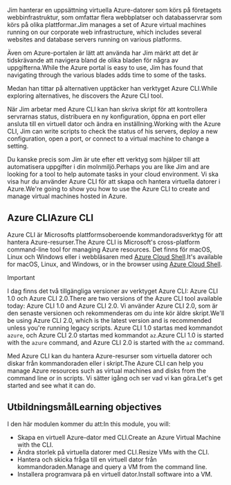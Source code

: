 <span data-ttu-id="2bb64-101">Jim hanterar en uppsättning virtuella Azure-datorer som körs på företagets webbinfrastruktur, som omfattar flera webbplatser och databasservrar som körs på olika plattformar.</span><span class="sxs-lookup"><span data-stu-id="2bb64-101">Jim manages a set of Azure virtual machines running on our corporate web infrastructure, which includes several websites and database servers running on various platforms.</span></span> 

<span data-ttu-id="2bb64-102">Även om Azure-portalen är lätt att använda har Jim märkt att det är tidskrävande att navigera bland de olika bladen för några av uppgifterna.</span><span class="sxs-lookup"><span data-stu-id="2bb64-102">While the Azure portal is easy to use, Jim has found that navigating through the various blades adds time to some of the tasks.</span></span> 

<span data-ttu-id="2bb64-103">Medan han tittar på alternativen upptäcker han verktyget Azure CLI.</span><span class="sxs-lookup"><span data-stu-id="2bb64-103">While exploring alternatives, he discovers the Azure CLI tool.</span></span>

<span data-ttu-id="2bb64-104">När Jim arbetar med Azure CLI kan han skriva skript för att kontrollera servrarnas status, distribuera en ny konfiguration, öppna en port eller ansluta till en virtuell dator och ändra en inställning.</span><span class="sxs-lookup"><span data-stu-id="2bb64-104">Working with the Azure CLI, Jim can write scripts to check the status of his servers, deploy a new configuration, open a port, or connect to a virtual machine to change a setting.</span></span>

<span data-ttu-id="2bb64-105">Du kanske precis som Jim är ute efter ett verktyg som hjälper till att automatisera uppgifter i din molnmiljö.</span><span class="sxs-lookup"><span data-stu-id="2bb64-105">Perhaps you are like Jim and are looking for a tool to help automate tasks in your cloud environment.</span></span> <span data-ttu-id="2bb64-106">Vi ska visa hur du använder Azure CLI för att skapa och hantera virtuella datorer i Azure.</span><span class="sxs-lookup"><span data-stu-id="2bb64-106">We're going to show you how to use the Azure CLI to create and manage virtual machines hosted in Azure.</span></span> 

## <a name="azure-cli"></a><span data-ttu-id="2bb64-107">Azure CLI</span><span class="sxs-lookup"><span data-stu-id="2bb64-107">Azure CLI</span></span>

<span data-ttu-id="2bb64-108">Azure CLI är Microsofts plattformsoberoende kommandoradsverktyg för att hantera Azure-resurser.</span><span class="sxs-lookup"><span data-stu-id="2bb64-108">The Azure CLI is Microsoft's cross-platform command-line tool for managing Azure resources.</span></span> <span data-ttu-id="2bb64-109">Det finns för macOS, Linux och Windows eller i webbläsaren med [Azure Cloud Shell](https://docs.microsoft.com/azure/cloud-shell/overview).</span><span class="sxs-lookup"><span data-stu-id="2bb64-109">It's available for macOS, Linux, and Windows, or in the browser using [Azure Cloud Shell](https://docs.microsoft.com/azure/cloud-shell/overview).</span></span>

> [!IMPORTANT]
> <span data-ttu-id="2bb64-110">I dag finns det två tillgängliga versioner av verktyget Azure CLI: Azure CLI 1.0 och Azure CLI 2.0.</span><span class="sxs-lookup"><span data-stu-id="2bb64-110">There are two versions of the Azure CLI tool available today: Azure CLI 1.0 and Azure CLI 2.0.</span></span> <span data-ttu-id="2bb64-111">Vi använder Azure CLI 2.0, som är den senaste versionen och rekommenderas om du inte kör äldre skript.</span><span class="sxs-lookup"><span data-stu-id="2bb64-111">We'll be using Azure CLI 2.0, which is the latest version and is recommended unless you're running legacy scripts.</span></span> <span data-ttu-id="2bb64-112">Azure CLI 1.0 startas med kommandot `azure`, och Azure CLI 2.0 startas med kommandot `az`.</span><span class="sxs-lookup"><span data-stu-id="2bb64-112">Azure CLI 1.0 is started with the `azure` command, and Azure CLI 2.0 is started with the `az` command.</span></span> 

<span data-ttu-id="2bb64-113">Med Azure CLI kan du hantera Azure-resurser som virtuella datorer och diskar från kommandoraden eller i skript.</span><span class="sxs-lookup"><span data-stu-id="2bb64-113">The Azure CLI can help you manage Azure resources such as virtual machines and disks from the command line or in scripts.</span></span> <span data-ttu-id="2bb64-114">Vi sätter igång och ser vad vi kan göra.</span><span class="sxs-lookup"><span data-stu-id="2bb64-114">Let's get started and see what it can do.</span></span>

## <a name="learning-objectives"></a><span data-ttu-id="2bb64-115">Utbildningsmål</span><span class="sxs-lookup"><span data-stu-id="2bb64-115">Learning objectives</span></span>
<span data-ttu-id="2bb64-116">I den här modulen kommer du att:</span><span class="sxs-lookup"><span data-stu-id="2bb64-116">In this module, you will:</span></span>

- <span data-ttu-id="2bb64-117">Skapa en virtuell Azure-dator med CLI.</span><span class="sxs-lookup"><span data-stu-id="2bb64-117">Create an Azure Virtual Machine with the CLI.</span></span>
- <span data-ttu-id="2bb64-118">Ändra storlek på virtuella datorer med CLI.</span><span class="sxs-lookup"><span data-stu-id="2bb64-118">Resize VMs with the CLI.</span></span>
- <span data-ttu-id="2bb64-119">Hantera och skicka fråga till en virtuell dator från kommandoraden.</span><span class="sxs-lookup"><span data-stu-id="2bb64-119">Manage and query a VM from the command line.</span></span>
- <span data-ttu-id="2bb64-120">Installera programvara på en virtuell dator.</span><span class="sxs-lookup"><span data-stu-id="2bb64-120">Install software into a VM.</span></span>
